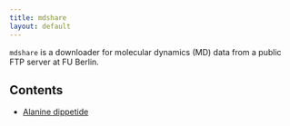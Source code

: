 ```yaml
---
title: mdshare
layout: default
---
```


``mdshare`` is a downloader for molecular dynamics (MD) data from a public FTP server at FU Berlin.

## Contents

-  [Alanine dippetide](ALA2)

